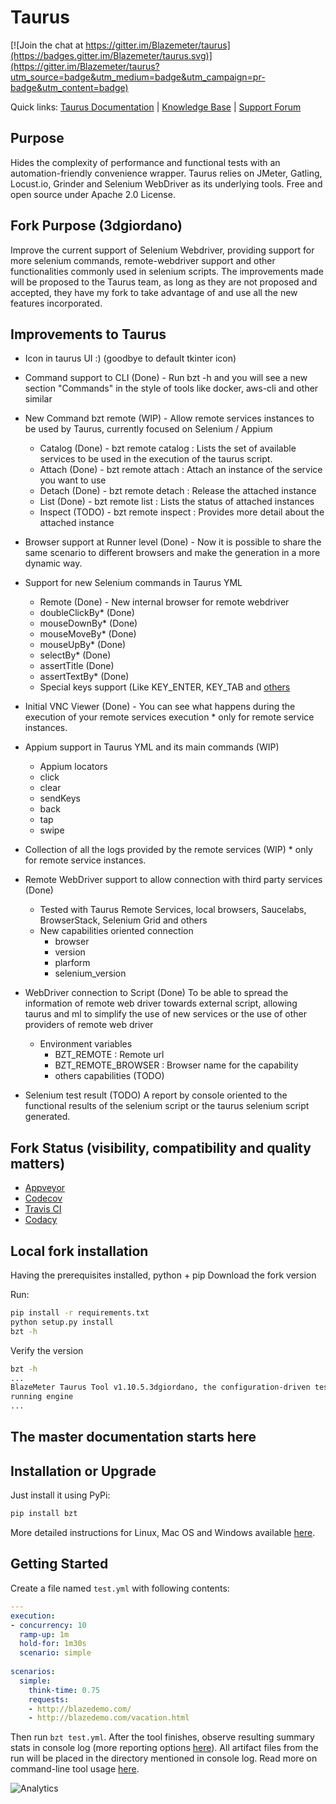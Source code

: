 # Taurus 

[![Join the chat at https://gitter.im/Blazemeter/taurus](https://badges.gitter.im/Blazemeter/taurus.svg)](https://gitter.im/Blazemeter/taurus?utm_source=badge&utm_medium=badge&utm_campaign=pr-badge&utm_content=badge)

Quick links: [Taurus Documentation](http://gettaurus.org/docs/) | [Knowledge Base](http://gettaurus.org/kb/) | [Support Forum](https://groups.google.com/forum/#!forum/codename-taurus)

## Purpose
Hides the complexity of performance and functional tests with an automation-friendly convenience wrapper. Taurus relies on JMeter, Gatling, Locust.io, Grinder and Selenium WebDriver as its underlying tools. Free and open source under Apache 2.0 License.

## Fork Purpose (3dgiordano)
Improve the current support of Selenium Webdriver, providing support for more selenium commands, remote-webdriver support and other functionalities commonly used in selenium scripts.
The improvements made will be proposed to the Taurus team, as long as they are not proposed and accepted, they have my fork to take advantage of and use all the new features incorporated.

## Improvements to Taurus

- Icon in taurus UI :) (goodbye to default tkinter icon)

- Command support to CLI (Done) - Run bzt -h and you will see a new section "Commands" in the style of tools like docker, aws-cli and other similar

- New Command bzt remote (WIP) - Allow remote services instances to be used by Taurus, currently focused on Selenium / Appium
     - Catalog (Done) - bzt remote catalog : Lists the set of available services to be used in the execution of the taurus script.
     - Attach (Done) - bzt remote attach : Attach an instance of the service you want to use
     - Detach (Done) - bzt remote detach : Release the attached instance
     - List (Done) - bzt remote list : Lists the status of attached instances
     - Inspect (TODO) - bzt remote inspect : Provides more detail about the attached instance

- Browser support at Runner level (Done) - Now it is possible to share the same scenario to different browsers and make the generation in a more dynamic way.

- Support for new Selenium commands in Taurus YML
     - Remote (Done) - New internal browser for remote webdriver
     - doubleClickBy* (Done)
     - mouseDownBy* (Done)
     - mouseMoveBy* (Done)
     - mouseUpBy* (Done)
     - selectBy* (Done)
     - assertTitle (Done)
     - assertTextBy* (Done)
     - Special keys support (Like KEY_ENTER, KEY_TAB and [others](http://selenium-python.readthedocs.io/api.html#module-selenium.webdriver.common.keys)
     
- Initial VNC Viewer (Done) - You can see what happens during the execution of your remote services execution * only for remote service instances.

- Appium support in Taurus YML and its main commands (WIP)
     - Appium locators 
     - click
     - clear
     - sendKeys
     - back
     - tap
     - swipe

- Collection of all the logs provided by the remote services (WIP) * only for remote service instances.

- Remote WebDriver support to allow connection with third party services (Done)
     - Tested with Taurus Remote Services, local browsers, Saucelabs, BrowserStack, Selenium Grid and others
     - New capabilities oriented connection
       - browser
       - version
       - plarform
       - selenium_version

- WebDriver connection to Script (Done) To be able to spread the information of remote web driver towards external script, allowing taurus and ml to simplify the use of new services or the use of other providers of remote web driver
     - Environment variables
       - BZT_REMOTE : Remote url
       - BZT_REMOTE_BROWSER : Browser name for the capability
       - others capabilities (TODO)

- Selenium test result (TODO) A report by console oriented to the functional results of the selenium script or the taurus selenium script generated.

## Fork Status (visibility, compatibility and quality matters)

- [Appveyor](https://ci.appveyor.com/project/3dgiordano/taurus)
- [Codecov](https://codecov.io/gh/3dgiordano/taurus)
- [Travis CI](https://travis-ci.org/3dgiordano/taurus)
- [Codacy](https://www.codacy.com/app/3dgiordano/taurus/dashboard)

## Local fork installation
Having the prerequisites installed, python + pip
Download the fork version

Run:
```bash
pip install -r requirements.txt
python setup.py install
bzt -h 
```
Verify the version
```bash
bzt -h
...
BlazeMeter Taurus Tool v1.10.5.3dgiordano, the configuration-driven test
running engine
...
```

## The master documentation starts here

## Installation or Upgrade

Just install it using PyPi:

```bash
pip install bzt
```

More detailed instructions for Linux, Mac OS and Windows available [here](http://gettaurus.org/docs/Installation.md).

## Getting Started

Create a file named `test.yml` with following contents:

```yaml
---
execution:
- concurrency: 10
  ramp-up: 1m
  hold-for: 1m30s
  scenario: simple
  
scenarios:
  simple:
    think-time: 0.75
    requests:
    - http://blazedemo.com/
    - http://blazedemo.com/vacation.html
```

Then run `bzt test.yml`. After the tool finishes, observe resulting summary stats in console log (more reporting options [here](http://gettaurus.org/docs/Reporting.md)). All artifact files from the run will be placed in the directory mentioned in console log. Read more on command-line tool usage [here](http://gettaurus.org/docs/CommandLine.md).

![Analytics](https://ga-beacon.appspot.com/UA-63369152-1/taurus/readme)
